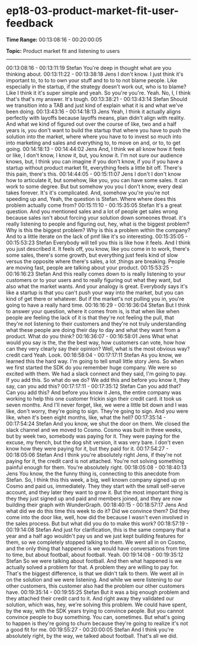 # ep18-03-product-market-fit-user-feedback

**Time Range:** 00:13:08:16 - 00:20:00:05

**Topic:** Product market fit and listening to users

---

00:13:08:16 - 00:13:11:19
Stefan
You're deep in thought what are you thinking about.
00:13:11:22 - 00:13:38:18
Jens
I don't know. I just think it's important to, to to to own your stuff and to to to not blame people.
Like especially in the startup, if the strategy doesn't work out, who is to blame? Like I think it it's
super simple and yeah. So you're you're. Yeah. No, I, I think that's that's my answer. It's tough.
00:13:38:21 - 00:13:43:14
Stefan
Should we transition into a TAB and just kind of explain what it is and what we've been doing.
00:13:43:16 - 00:14:18:13
Jens
Yeah, I think it actually aligns perfectly with layoffs because layoffs means, plan didn't align with
reality. And what we kind of figured out over the course of like, two and a half years is, you don't
want to build the startup that where you have to push the solution into the market, where where
you have to to invest so much into into marketing and sales and everything to, to move on and,
or to, to get going.
00:14:18:13 - 00:14:44:02
Jens
And, I think we all know how it feels or like, I don't know, I know it, but, you know it. I'm not sure
our audience knows, but, I think you can imagine if you don't know, if you if you have a startup
without product market fit, everything feels a little bit off. There's this pain, there's this.
00:14:44:05 - 00:15:11:07
Jens
I don't I don't know how to articulate it, but somehow, like you, you can have some sales. It can
work to some degree. But but somehow you you I don't know, every deal takes forever. It's it's
complicated. And, somehow you're you're not speeding up and, Yeah, the question is Stefan.
Where where does this problem actually come from?
00:15:11:10 - 00:15:35:05
Stefan
It's a great question. And you mentioned sales and a lot of people get sales wrong because
sales isn't about forcing your solution down someones throat. it's really listening to people and
figuring out, hey, what is the biggest problem? Why is this the biggest problem? Why is this a
problem within the company? And to a little iterate on the lack of pmf like it's so interesting.
00:15:35:05 - 00:15:53:23
Stefan
Everybody will tell you this is like how it feels. And I think you just described it. It feels off, you
know, like you come in to work, there's some sales, there's some growth, but everything just
feels kind of slow versus the opposite where there's sales, a lot ,things are breaking. People are
moving fast, people are talking about your product.
00:15:53:25 - 00:16:16:23
Stefan
And this really comes down to is really listening to your customers or to your users and to really
figuring out what they want, but also what the market wants. And your analogy is great.
Everybody says it's like a startup is that you can't push your way into the market, but you can
kind of get there or whatever. But if the market's not pulling you in, you're going to have a really
hard time.
00:16:16:29 - 00:16:36:04
Stefan
But I think to answer your question, where it comes from is, is that when like when people are
feeling the lack of it is that they're not feeling the pull, that they're not listening to their customers
and they're not truly understanding what these people are doing their day to day and what they
want from a product. What do you think?
00:16:36:07 - 00:16:58:01
Jens
What what would you say is the, the the best way, how customers can vote, how how can they
very clearly say their opinion? Well, what is the most obvious way? credit card Yeah. Look.
00:16:58:04 - 00:17:17:11
Stefan
As you know, we learned this the hard way. I'm going to tell small little story Jens. So when we
first started the SDK do you remember huge company. We were so excited with them. We had a
slack connect and they said, I'm going to pay. If you add this. So what do we do? We add this
and before you know it, they say, can you add this?
00:17:17:11 - 00:17:35:12
Stefan
Can you add that? Can you add this? And before you know it Jens, the entire company was
working to help this one customer frickin sign their credit card. it took us seven months. And I'll
never forget, like, we were a little bit down and I was like, don't worry, they're going to sign.
They're going to sign. And you were like, when it's been eight months, like, what the hell?
00:17:35:14 - 00:17:54:24
Stefan
And you know, we shut the door on them. We closed the slack channel and we moved to
Cosmo. Cosmo was built in three weeks, but by week two, somebody was paying for it. They
were paying for the excuse, my french, but the dog shit version, it was very bare. I don't even
know how they were paying for it, but they paid for it.
00:17:54:27 - 00:18:05:06
Stefan
And I think you're absolutely right Jens, if they're not paying for it, the credit card is not attached.
You're not solving something painful enough for them. You're absolutely right.
00:18:05:08 - 00:18:40:13
Jens
You know, the the funny thing is, connecting to this anecdote from Stefan. So, I think this this
week, a big, well known company signed up on Cosmo and paid us, immediately. They they
start with the small self-serve account, and they later they want to grow it. But the most
important thing is they they just signed up and paid and members joined, and they are now
building their graph with WunderGraph.
00:18:40:15 - 00:18:57:17
Jens
And what did we do this time this week to do it? Did we convince them? Did they come into the
door like, well, how did the because I wasn't even involved in the sales process. But but what
did you do to make this work?
00:18:57:19 - 00:19:14:08
Stefan
And just for clarification, this is the same company that a year and a half ago wouldn't pay us
and we just kept building features for them, so we completely stopped talking to them. We went
all in on Cosmo, and the only thing that happened is we would have conversations from time to
time, but about football, about football. Yeah.
00:19:14:08 - 00:19:35:12
Stefan
So we were talking about football. And then what happened is we actually solved a problem for
that. A problem they are willing to pay for. That's the biggest difference, is that we didn't talk to
them. We went all in on the solution and we were listening. And while we were listening to our
other customers, this customer also had the problem our other customers have.
00:19:35:14 - 00:19:55:25
Stefan
But it was a big enough problem and they attached their credit card to it. And right away they
validated our solution, which was, hey, we're solving this problem. We could have spent, by the
way, with the SDK years trying to convince people. But you cannot convince people to buy
something. You can, sometimes. But what's going to happen is they're going to churn because
they're going to realize it's not a good fit for me.
00:19:55:27 - 00:20:00:05
Stefan
And I think you're absolutely right, by the way, we talked about football. That's all we did.